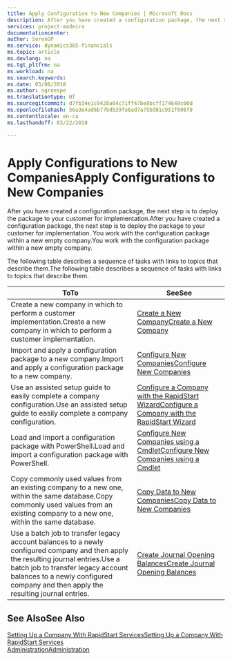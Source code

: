 ```yaml
---
title: Apply Configuration to New Companies | Microsoft Docs
description: After you have created a configuration package, the next step is to deploy the package to your customer for implementation. You use the configuration with a new empty company.
services: project-madeira
documentationcenter: 
author: SorenGP
ms.service: dynamics365-financials
ms.topic: article
ms.devlang: na
ms.tgt_pltfrm: na
ms.workload: na
ms.search.keywords: 
ms.date: 03/08/2018
ms.author: sgroespe
ms.translationtype: HT
ms.sourcegitcommit: d7fb34e1c9428a64c71ff47be8bcff174649c00d
ms.openlocfilehash: 56a3e4ad6b77bd539fe6ad7a75bd81c951f608f8
ms.contentlocale: en-ca
ms.lasthandoff: 03/22/2018

---
```

# <a name="apply-configurations-to-new-companies"></a><span data-ttu-id="7b42f-104">Apply Configurations to New Companies</span><span class="sxs-lookup"><span data-stu-id="7b42f-104">Apply Configurations to New Companies</span></span>
<span data-ttu-id="7b42f-105">After you have created a configuration package, the next step is to deploy the package to your customer for implementation.</span><span class="sxs-lookup"><span data-stu-id="7b42f-105">After you have created a configuration package, the next step is to deploy the package to your customer for implementation.</span></span> <span data-ttu-id="7b42f-106">You work with the configuration package within a new empty company.</span><span class="sxs-lookup"><span data-stu-id="7b42f-106">You work with the configuration package within a new empty company.</span></span>  

 <span data-ttu-id="7b42f-107">The following table describes a sequence of tasks with links to topics that describe them.</span><span class="sxs-lookup"><span data-stu-id="7b42f-107">The following table describes a sequence of tasks with links to topics that describe them.</span></span>

|<span data-ttu-id="7b42f-108">**To**</span><span class="sxs-lookup"><span data-stu-id="7b42f-108">**To**</span></span>|<span data-ttu-id="7b42f-109">**See**</span><span class="sxs-lookup"><span data-stu-id="7b42f-109">**See**</span></span>|  
|------------|-------------|  
|<span data-ttu-id="7b42f-110">Create a new company in which to perform a customer implementation.</span><span class="sxs-lookup"><span data-stu-id="7b42f-110">Create a new company in which to perform a customer implementation.</span></span>|[<span data-ttu-id="7b42f-111">Create a New Company</span><span class="sxs-lookup"><span data-stu-id="7b42f-111">Create a New Company</span></span>](admin-how-to-create-a-new-company.md)|  
|<span data-ttu-id="7b42f-112">Import and apply a configuration package to a new company.</span><span class="sxs-lookup"><span data-stu-id="7b42f-112">Import and apply a configuration package to a new company.</span></span>|[<span data-ttu-id="7b42f-113">Configure New Companies</span><span class="sxs-lookup"><span data-stu-id="7b42f-113">Configure New Companies</span></span>](admin-how-to-configure-new-companies.md)|  
|<span data-ttu-id="7b42f-114">Use an assisted setup guide to easily complete a company configuration.</span><span class="sxs-lookup"><span data-stu-id="7b42f-114">Use an assisted setup guide to easily complete a company configuration.</span></span>|[<span data-ttu-id="7b42f-115">Configure a Company with the RapidStart Wizard</span><span class="sxs-lookup"><span data-stu-id="7b42f-115">Configure a Company with the RapidStart Wizard</span></span>](admin-how-to-configure-a-company-with-the-rapidstart-wizard.md)|
|<span data-ttu-id="7b42f-116">Load and import a configuration package with PowerShell.</span><span class="sxs-lookup"><span data-stu-id="7b42f-116">Load and import a configuration package with PowerShell.</span></span>|[<span data-ttu-id="7b42f-117">Configure New Companies using a Cmdlet</span><span class="sxs-lookup"><span data-stu-id="7b42f-117">Configure New Companies using a Cmdlet</span></span>](admin-how-to-configure-new-companies-using-a-cmdlet.md)|
|<span data-ttu-id="7b42f-118">Copy commonly used values from an existing company to a new one, within the same database.</span><span class="sxs-lookup"><span data-stu-id="7b42f-118">Copy commonly used values from an existing company to a new one, within the same database.</span></span>|[<span data-ttu-id="7b42f-119">Copy Data to New Companies</span><span class="sxs-lookup"><span data-stu-id="7b42f-119">Copy Data to New Companies</span></span>](admin-how-to-copy-data-to-new-companies.md)|  
|<span data-ttu-id="7b42f-120">Use a batch job to transfer legacy account balances to a newly configured company and then apply the resulting journal entries.</span><span class="sxs-lookup"><span data-stu-id="7b42f-120">Use a batch job to transfer legacy account balances to a newly configured company and then apply the resulting journal entries.</span></span>|[<span data-ttu-id="7b42f-121">Create Journal Opening Balances</span><span class="sxs-lookup"><span data-stu-id="7b42f-121">Create Journal Opening Balances</span></span>](admin-how-to-create-journal-opening-balances.md)|  

## <a name="see-also"></a><span data-ttu-id="7b42f-122">See Also</span><span class="sxs-lookup"><span data-stu-id="7b42f-122">See Also</span></span>  
[<span data-ttu-id="7b42f-123">Setting Up a Company With RapidStart Services</span><span class="sxs-lookup"><span data-stu-id="7b42f-123">Setting Up a Company With RapidStart Services</span></span>](admin-set-up-a-company-with-rapidstart.md)  
[<span data-ttu-id="7b42f-124">Administration</span><span class="sxs-lookup"><span data-stu-id="7b42f-124">Administration</span></span>](admin-setup-and-administration.md)

